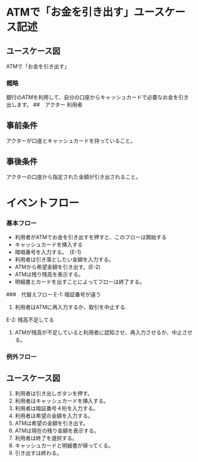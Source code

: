 # ATMで「お金を引き出す」ユースケース記述
## ユースケース図
ATMで「お金を引き出す」
### 概略
銀行のATMを利用して、自分の口座からキャッシュカードで必要なお金を引き出します。
##　アクター
利用者
## 事前条件
アクターが口座とキャッシュカードを持っていること。
## 事後条件
アクターの口座から指定された金額が引き出されること。
# イベントフロー
### 基本フロー
- 利用者がATMでお金を引き出すを押すと、このフローは開始する
- キャッシュカードを挿入する
- 暗唱番号を入力する。　(E-1)
- 利用者は引き落としたい金額を入力する。
- ATMから希望金額を引き出す。(E-2)
- ATMは残り残高を表示する。
- 明細書とカードを出すことによってフローは終了する。

###　代替えフロー
E-1: 暗証番号が違う
1. 利用者はATMに再入力するか、取引を中止する.

E-2: 残高不足してる
1. ATMが残高が不足していると利用者に認知させ、再入力させるか、中止させる。

### 例外フロー

## ユースケース図
1. 利用者は引き出しボタンを押す。
2. 利用者はキャッシュカードを挿入する。
3. 利用者は暗証番号４桁を入力する。
4. 利用者は希望の金額を入力する。
5. ATMは希望の金額を引き出す。
6. ATMは現在の残り金額を表示する。
7. 利用者は終了を選択する。
8. キャッシュカードと明細書が帰ってくる。
9. 引き出すは終わる。